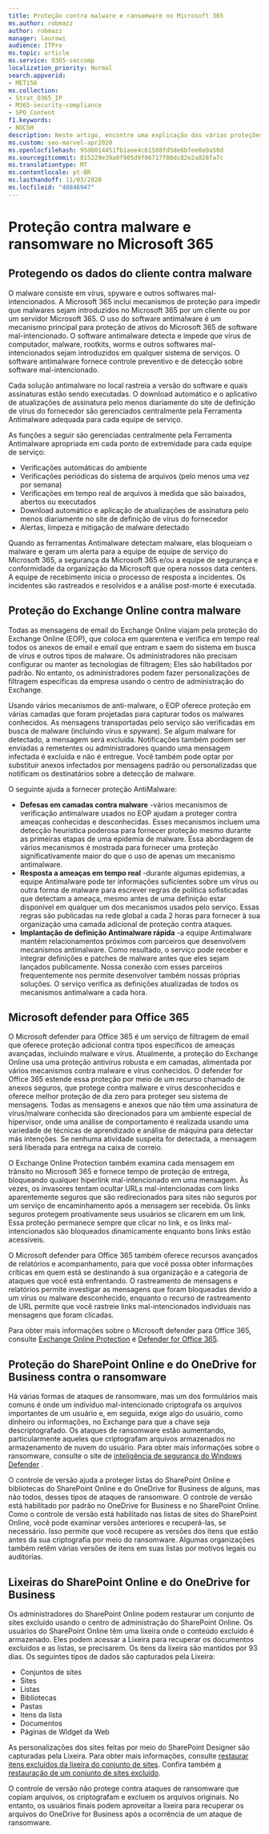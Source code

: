```yaml
---
title: Proteção contra malware e ransomware no Microsoft 365
ms.author: robmazz
author: robmazz
manager: laurawi
audience: ITPro
ms.topic: article
ms.service: O365-seccomp
localization_priority: Normal
search.appverid:
- MET150
ms.collection:
- Strat_O365_IP
- M365-security-compliance
- SPO_Content
f1.keywords:
- NOCSH
description: Neste artigo, encontre uma explicação das várias proteções de malware e ransomware no Microsoft 365.
ms.custom: seo-marvel-apr2020
ms.openlocfilehash: 95d6014451fb1aee4c61588fd5de6bfee0a9a50d
ms.sourcegitcommit: 815229e39a0f905d9f06717f00dc82e2a028fa7c
ms.translationtype: MT
ms.contentlocale: pt-BR
ms.lasthandoff: 11/03/2020
ms.locfileid: "48846947"
---
```

# <a name="malware-and-ransomware-protection-in-microsoft-365"></a>Proteção contra malware e ransomware no Microsoft 365

## <a name="protecting-customer-data-from-malware"></a>Protegendo os dados do cliente contra malware

O malware consiste em vírus, spyware e outros softwares mal-intencionados. A Microsoft 365 inclui mecanismos de proteção para impedir que malwares sejam introduzidos no Microsoft 365 por um cliente ou por um servidor Microsoft 365. O uso do software antimalware é um mecanismo principal para proteção de ativos do Microsoft 365 de software mal-intencionado. O software antimalware detecta e impede que vírus de computador, malware, rootkits, worms e outros softwares mal-intencionados sejam introduzidos em qualquer sistema de serviços. O software antimalware fornece controle preventivo e de detecção sobre software mal-intencionado.

Cada solução antimalware no local rastreia a versão do software e quais assinaturas estão sendo executadas. O download automático e o aplicativo de atualizações de assinatura pelo menos diariamente do site de definição de vírus do fornecedor são gerenciados centralmente pela Ferramenta Antimalware adequada para cada equipe de serviço.

As funções a seguir são gerenciadas centralmente pela Ferramenta Antimalware apropriada em cada ponto de extremidade para cada equipe de serviço:

- Verificações automáticas do ambiente
- Verificações periódicas do sistema de arquivos (pelo menos uma vez por semana) 
- Verificações em tempo real de arquivos à medida que são baixados, abertos ou executados 
- Download automático e aplicação de atualizações de assinatura pelo menos diariamente no site de definição de vírus do fornecedor
- Alertas, limpeza e mitigação de malware detectado

Quando as ferramentas Antimalware detectam malware, elas bloqueiam o malware e geram um alerta para a equipe de equipe de serviço do Microsoft 365, a segurança da Microsoft 365 e/ou a equipe de segurança e conformidade da organização da Microsoft que opera nossos data centers. A equipe de recebimento inicia o processo de resposta a incidentes. Os incidentes são rastreados e resolvidos e a análise post-morte é executada. 

## <a name="exchange-online-protection-against-malware"></a>Proteção do Exchange Online contra malware

Todas as mensagens de email do Exchange Online viajam pela proteção do Exchange Online (EOP), que coloca em quarentena e verifica em tempo real todos os anexos de email e email que entram e saem do sistema em busca de vírus e outros tipos de malware. Os administradores não precisam configurar ou manter as tecnologias de filtragem; Eles são habilitados por padrão. No entanto, os administradores podem fazer personalizações de filtragem específicas da empresa usando o centro de administração do Exchange.

Usando vários mecanismos de anti-malware, o EOP oferece proteção em várias camadas que foram projetadas para capturar todos os malwares conhecidos. As mensagens transportadas pelo serviço são verificadas em busca de malware (incluindo vírus e spyware). Se algum malware for detectado, a mensagem será excluída. Notificações também podem ser enviadas a remetentes ou administradores quando uma mensagem infectada é excluída e não é entregue. Você também pode optar por substituir anexos infectados por mensagens padrão ou personalizadas que notificam os destinatários sobre a detecção de malware.

O seguinte ajuda a fornecer proteção AntiMalware:

- **Defesas em camadas contra malware** -vários mecanismos de verificação antimalware usados no EOP ajudam a proteger contra ameaças conhecidas e desconhecidas. Esses mecanismos incluem uma detecção heurística poderosa para fornecer proteção mesmo durante as primeiras etapas de uma epidemia de malware. Essa abordagem de vários mecanismos é mostrada para fornecer uma proteção significativamente maior do que o uso de apenas um mecanismo antimalware.
- **Resposta a ameaças em tempo real** -durante algumas epidemias, a equipe Antimalware pode ter informações suficientes sobre um vírus ou outra forma de malware para escrever regras de política sofisticadas que detectam a ameaça, mesmo antes de uma definição estar disponível em qualquer um dos mecanismos usados pelo serviço. Essas regras são publicadas na rede global a cada 2 horas para fornecer à sua organização uma camada adicional de proteção contra ataques.
- **Implantação de definição Antimalware rápida** -a equipe Antimalware mantém relacionamentos próximos com parceiros que desenvolvem mecanismos antimalware. Como resultado, o serviço pode receber e integrar definições e patches de malware antes que eles sejam lançados publicamente. Nossa conexão com esses parceiros frequentemente nos permite desenvolver também nossas próprias soluções. O serviço verifica as definições atualizadas de todos os mecanismos antimalware a cada hora.

## <a name="microsoft-defender-for-office-365"></a>Microsoft defender para Office 365

O Microsoft defender para Office 365 é um serviço de filtragem de email que oferece proteção adicional contra tipos específicos de ameaças avançadas, incluindo malware e vírus. Atualmente, a proteção do Exchange Online usa uma proteção antivírus robusta e em camadas, alimentada por vários mecanismos contra malware e vírus conhecidos. O defender for Office 365 estende essa proteção por meio de um recurso chamado de anexos seguros, que protege contra malware e vírus desconhecidos e oferece melhor proteção de dia zero para proteger seu sistema de mensagens. Todas as mensagens e anexos que não têm uma assinatura de vírus/malware conhecida são direcionados para um ambiente especial de hipervisor, onde uma análise de comportamento é realizada usando uma variedade de técnicas de aprendizado e análise de máquina para detectar más intenções. Se nenhuma atividade suspeita for detectada, a mensagem será liberada para entrega na caixa de correio.

O Exchange Online Protection também examina cada mensagem em trânsito no Microsoft 365 e fornece tempo de proteção de entrega, bloqueando qualquer hiperlink mal-intencionado em uma mensagem. Às vezes, os invasores tentam ocultar URLs mal-intencionadas com links aparentemente seguros que são redirecionados para sites não seguros por um serviço de encaminhamento após a mensagem ser recebida. Os links seguros protegem proativamente seus usuários se clicarem em um link. Essa proteção permanece sempre que clicar no link, e os links mal-intencionados são bloqueados dinamicamente enquanto bons links estão acessíveis.

O Microsoft defender para Office 365 também oferece recursos avançados de relatórios e acompanhamento, para que você possa obter informações críticas em quem está se destinando à sua organização e a categoria de ataques que você está enfrentando. O rastreamento de mensagens e relatórios permite investigar as mensagens que foram bloqueadas devido a um vírus ou malware desconhecido, enquanto o recurso de rastreamento de URL permite que você rastreie links mal-intencionados individuais nas mensagens que foram clicadas. 

Para obter mais informações sobre o Microsoft defender para Office 365, consulte [Exchange Online Protection](https://docs.microsoft.com/Office365/SecurityCompliance/eop/exchange-online-protection-overview) e [Defender for Office 365](https://docs.microsoft.com/microsoft-365/security/office-365-security/office-365-atp).

## <a name="sharepoint-online-and-onedrive-for-business-protection-against-ransomware"></a>Proteção do SharePoint Online e do OneDrive for Business contra o ransomware

Há várias formas de ataques de ransomware, mas um dos formulários mais comuns é onde um indivíduo mal-intencionado criptografa os arquivos importantes de um usuário e, em seguida, exige algo do usuário, como dinheiro ou informações, no Exchange para que a chave seja descriptografado. Os ataques de ransomware estão aumentando, particularmente aqueles que criptografam arquivos armazenados no armazenamento de nuvem do usuário. Para obter mais informações sobre o ransomware, consulte o site de [inteligência de segurança do Windows Defender](https://www.microsoft.com/wdsi) .

O controle de versão ajuda a proteger listas do SharePoint Online e bibliotecas do SharePoint Online e do OneDrive for Business de alguns, mas não todos, desses tipos de ataques de ransomware. O controle de versão está habilitado por padrão no OneDrive for Business e no SharePoint Online. Como o controle de versão está habilitado nas listas de sites do SharePoint Online, você pode examinar versões anteriores e recuperá-las, se necessário. Isso permite que você recupere as versões dos itens que estão antes da sua criptografia por meio do ransomware. Algumas organizações também retêm várias versões de itens em suas listas por motivos legais ou auditorias.

## <a name="sharepoint-online-and-onedrive-for-business-recycle-bins"></a>Lixeiras do SharePoint Online e do OneDrive for Business

Os administradores do SharePoint Online podem restaurar um conjunto de sites excluído usando o centro de administração do SharePoint Online. Os usuários do SharePoint Online têm uma lixeira onde o conteúdo excluído é armazenado. Eles podem acessar a Lixeira para recuperar os documentos excluídos e as listas, se precisarem. Os itens da lixeira são mantidos por 93 dias. Os seguintes tipos de dados são capturados pela Lixeira:

- Conjuntos de sites
- Sites
- Listas
- Bibliotecas
- Pastas
- Itens da lista
- Documentos
- Páginas de Widget da Web

As personalizações dos sites feitas por meio do SharePoint Designer são capturadas pela Lixeira. Para obter mais informações, consulte [restaurar itens excluídos da lixeira do conjunto de sites](https://support.microsoft.com/office/restore-deleted-items-from-the-site-collection-recycle-bin-5fa924ee-16d7-487b-9a0a-021b9062d14b). Confira também [a restauração de um conjunto de sites excluído](https://docs.microsoft.com/sharepoint/restore-deleted-site-collection).

O controle de versão não protege contra ataques de ransomware que copiam arquivos, os criptografam e excluem os arquivos originais. No entanto, os usuários finais podem aproveitar a lixeira para recuperar os arquivos do OneDrive for Business após a ocorrência de um ataque de ransomware.
